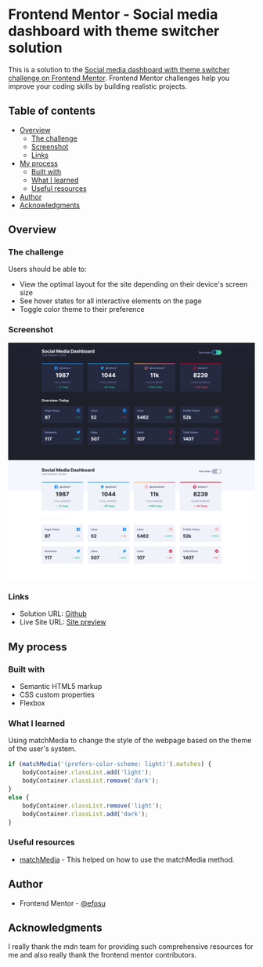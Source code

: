 # Frontend Mentor - Social media dashboard with theme switcher solution

This is a solution to the [Social media dashboard with theme switcher challenge on Frontend Mentor](https://www.frontendmentor.io/challenges/social-media-dashboard-with-theme-switcher-6oY8ozp_H). Frontend Mentor challenges help you improve your coding skills by building realistic projects. 

## Table of contents

- [Overview](#overview)
  - [The challenge](#the-challenge)
  - [Screenshot](#screenshot)
  - [Links](#links)
- [My process](#my-process)
  - [Built with](#built-with)
  - [What I learned](#what-i-learned)
  - [Useful resources](#useful-resources)
- [Author](#author)
- [Acknowledgments](#acknowledgments)


## Overview

### The challenge

Users should be able to:

- View the optimal layout for the site depending on their device's screen size
- See hover states for all interactive elements on the page
- Toggle color theme to their preference

### Screenshot
![Dark mode screenshot](./images/dark_mode.png)
![light mode screenshot](./images/light_mode.png)

### Links

- Solution URL: [Github](https://github.com/efosu/Social-media-dashboard)
- Live Site URL: [Site preview](https://efosu.github.io/Social-media-dashboard/)

## My process

### Built with

- Semantic HTML5 markup
- CSS custom properties
- Flexbox

### What I learned
Using matchMedia to change the style of the webpage based on the theme of the user's system.
```js
if (matchMedia('(prefers-color-scheme: light)').matches) {
    bodyContainer.classList.add('light');
    bodyContainer.classList.remove('dark');
}
else {
    bodyContainer.classList.remove('light');
    bodyContainer.classList.add('dark');
}
```

### Useful resources

- [matchMedia](https://developer.mozilla.org/en-US/docs/Web/API/Window/matchMedia) - This helped on how to use the matchMedia method.


## Author
- Frontend Mentor - [@efosu](https://www.frontendmentor.io/profile/efosu)


## Acknowledgments
I really thank the mdn team for providing such comprehensive resources for me and also really thank the frontend mentor contributors.



